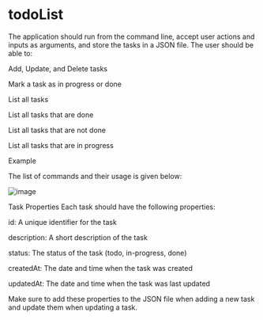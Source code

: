# todoList
The application should run from the command line, accept user actions and inputs as arguments, and store the tasks in a JSON file. The user should be able to:

Add, Update, and Delete tasks

Mark a task as in progress or done

List all tasks

List all tasks that are done

List all tasks that are not done

List all tasks that are in progress

Example

The list of commands and their usage is given below:

![image](https://github.com/user-attachments/assets/604f0458-66cd-45d2-9f25-576c2a81a036)

Task Properties
Each task should have the following properties:

id: A unique identifier for the task

description: A short description of the task

status: The status of the task (todo, in-progress, done)

createdAt: The date and time when the task was created

updatedAt: The date and time when the task was last updated

Make sure to add these properties to the JSON file when adding a new task and update them when updating a task.
